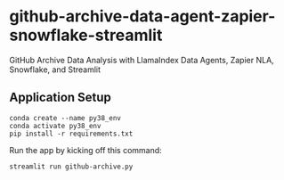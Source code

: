 # github-archive-data-agent-zapier-snowflake-streamlit
GitHub Archive Data Analysis with LlamaIndex Data Agents, Zapier NLA, Snowflake, and Streamlit

## Application Setup

```
conda create --name py38_env
conda activate py38_env
pip install -r requirements.txt
```

Run the app by kicking off this command:
```
streamlit run github-archive.py
```

